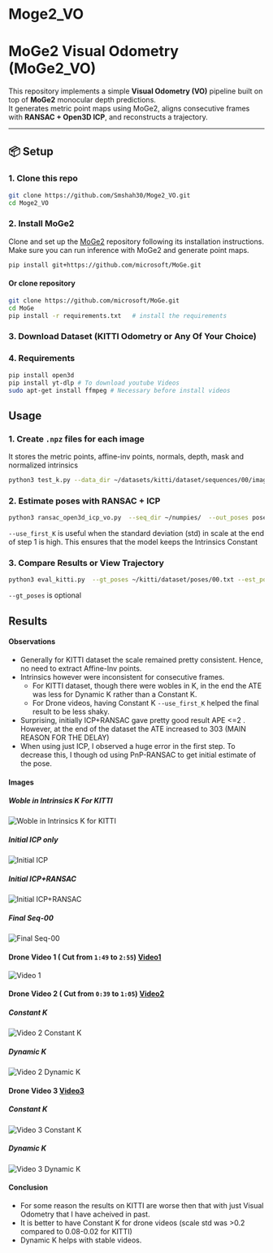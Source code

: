 # Moge2_VO
# MoGe2 Visual Odometry (MoGe2_VO)

This repository implements a simple **Visual Odometry (VO)** pipeline built on top of **MoGe2** monocular depth predictions.  
It generates metric point maps using MoGe2, aligns consecutive frames with **RANSAC + Open3D ICP**, and reconstructs a trajectory.

---

## 📦 Setup

### 1. Clone this repo
```bash
git clone https://github.com/Smshah30/Moge2_VO.git
cd Moge2_VO
```

### 2. Install MoGe2
Clone and set up the [MoGe2](https://github.com/microsoft/MoGe) repository following its installation instructions.  
Make sure you can run inference with MoGe2 and generate point maps.

```bash
pip install git+https://github.com/microsoft/MoGe.git
```

#### Or clone repository
```bash
git clone https://github.com/microsoft/MoGe.git
cd MoGe
pip install -r requirements.txt   # install the requirements
```
### 3. Download Dataset (KITTI Odometry or Any Of Your Choice)
### 4. Requirements
```bash
pip install open3d
pip install yt-dlp # To download youtube Videos
sudo apt-get install ffmpeg # Necessary before install videos
```

## Usage

### 1. Create `.npz` files for each image
It stores the metric points, affine-inv points, normals, depth, mask and normalized intrinsics

```bash
python3 test_k.py --data_dir ~/datasets/kitti/dataset/sequences/00/image_0/ --ext png --save_path ~/numpies/ --max_images 30 # max_images for a quick run
```

### 2. Estimate poses with RANSAC + ICP

```bash
python3 ransac_open3d_icp_vo.py  --seq_dir ~/numpies/  --out_poses poses/pose.txt --levels 3 --iters 10 7 5 --subsample 8 --max_corr 20000 --use_first_K
```
`--use_first_K` is useful when the standard deviation (std) in scale at the end of step 1 is high. This ensures that the model keeps the Intrinsics Constant

### 3. Compare Results or View Trajectory
```bash
python3 eval_kitti.py  --gt_poses ~/kitti/dataset/poses/00.txt --est_poses poses_v2.txt --save_plot vid2_est.png
```
`--gt_poses` is optional 


## Results

#### Observations
- Generally for KITTI dataset the scale remained pretty consistent. Hence, no need to extract Affine-Inv points.
- Intrinsics however were inconsistent for consecutive frames.
  - For KITTI dataset, though there were wobles in K, in the end the ATE was less for Dynamic K rather than a Constant K.
  - For Drone videos, having Constant K `--use_first_K` helped the final result to be less shaky.
- Surprising, initially ICP+RANSAC gave pretty good result APE <=2 . However, at the end of the dataset the ATE increased to 303 (MAIN REASON FOR THE DELAY)
- When using just ICP, I observed a huge error in the first step. To decrease this, I though od using PnP-RANSAC to get initial estimate of the pose.

#### Images
##### Woble in Intrinsics K For KITTI
![Woble in Intrinsics K for KITTI](results/normalized_intrinsics_parameters.png)

##### Initial ICP only
![Initial ICP](results/kitti_vo_trajectory.png)

##### Initial ICP+RANSAC
![Initial ICP+RANSAC](results/kitti_vo_trajectory_rnsc.png)

##### Final Seq-00
![Final Seq-00](results/kitti_vo_trajectory_3d2.png)

#### Drone Video 1 ( Cut from `1:49` to `2:55`) [Video1](https://www.youtube.com/watch?v=8zJ5wv6NIlY)
![Video 1](results/vid1_est.png)

#### Drone Video 2 ( Cut from `0:39` to `1:05`) [Video2](https://www.youtube.com/watch?v=4zWq3pkJ8NI)
##### Constant K
![Video 2 Constant K](results/vid2_est.png)

##### Dynamic K
![Video 2 Dynamic K](results/vid22_est.png)

#### Drone Video 3 [Video3](https://www.youtube.com/watch?v=Zwa5i1yZu7w)
##### Constant K
![Video 3 Constant K](results/vid3_est.png)

##### Dynamic K
![Video 3 Dynamic K](results/vid32_est.png)


#### Conclusion
- For some reason the results on KITTI are worse then that with just Visual Odometry that I have acheived in past.
- It is better to have Constant K for drone videos (scale std was >0.2 compared to 0.08-0.02 for KITTI)
- Dynamic K helps with stable videos.









